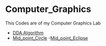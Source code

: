 # Computer_Graphics
This Codes are of my Computer Graphics Lab 
- [DDA Algorithm](https://github.com/neerajsingh116/Computer_Graphics/blob/master/DDA_Alogrithm)
- [Mid_point_Circle](https://github.com/neerajsingh116/Computer_Graphics/blob/master/Mid_point_Circle)
-[Mid_point_Eclipse](https://github.com/neerajsingh116/Computer_Graphics/blob/master/Mid_point_Eclipse)
